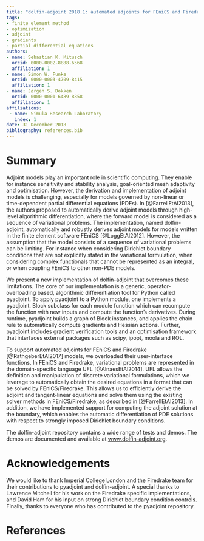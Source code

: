 ```yaml
---
title: "dolfin-adjoint 2018.1: automated adjoints for FEniCS and Firedrake" 
tags:
- finite element method
- optimization
- adjoint
- gradients
- partial differential equations
authors:
- name: Sebastian K. Mitusch
  orcid: 0000-0002-8888-6568
  affiliation: 1
- name: Simon W. Funke
  orcid: 0000-0003-4709-8415
  affiliation: 1
- name: Jørgen S. Dokken
  orcid: 0000-0001-6489-8858
  affiliation: 1
affiliations:
 - name: Simula Research Laboratory
   index: 1
date: 31 December 2018
bibliography: references.bib
---
```


# Summary

Adjoint models play an important role in scientific computing.
They enable for instance sensitivity and stability analysis, goal-oriented mesh adaptivity and optimisation.
However, the derivation and implementation of adjoint models is challenging, especially for models governed by  non-linear or time-dependent partial differential equations (PDEs).
In [@FarrellEtAl2013], the authors proposed to automatically derive adjoint models through high-level algorithmic differentiation, where the forward model is considered as  a sequence of variational problems.
The implementation, named dolfin-adjoint, automatically and robustly derives adjoint models for models written in the finite element software FEniCS [@LoggEtAl2012].
However, the assumption that the model consists of a sequence of variational problems can be limiting.
For instance when considering Dirichlet boundary conditions that are not explicitly stated in the variational formulation, when considering complex functionals that cannot be represented as an integral, or when coupling FEniCS to other non-PDE models.

We present a new implementation of dolfin-adjoint that overcomes these limitations.
The core of our implementation is a generic, operator-overloading based, algorithmic differentiation tool for Python called pyadjoint.
To apply pyadjoint to a Python module, one implements a pyadjoint.
Block subclass for each module function which can recompute the function with new inputs and compute the function’s derivatives.
During runtime, pyadjoint builds a graph of Block instances, and applies the chain rule to automatically compute gradients and Hessian actions.
Further, pyadjoint includes gradient verification tools and an optimisation framework that interfaces external packages such as scipy, ipopt, moola and ROL.

To support automated adjoints for FEniCS and Firedrake [@RathgeberEtAl2017] models, we overloaded their user-interface functions.
In FEniCS and Firedrake, variational problems are represented in the domain-specific language UFL [@AlnaesEtAl2014].
UFL allows the definition and manipulation of discrete variational formulations, which we leverage to automatically obtain the desired equations in a format that can be solved by FEniCS/Firedrake.
This allows us to efficiently derive the adjoint and tangent-linear equations and solve them using the existing solver methods in FEniCS/Firedrake, as described in [@FarrellEtAl2013].
In addition, we have implemented support for computing the adjoint solution at the boundary, which enables the automatic differentiation of PDE solutions with respect to strongly imposed Dirichlet boundary conditions.

The dolfin-adjoint repository contains a wide range of tests and demos.
The demos are documented and available at www.dolfin-adjoint.org.


# Acknowledgements

We would like to thank Imperial College London and the Firedrake team for their contributions to pyadjoint and dolfin-adjoint.
A special thanks to Lawrence Mitchell for his work on the Firedrake specific implementations, and David Ham for his
input on strong Dirichlet boundary condition controls. 
Finally, thanks to everyone who has contributed to the pyadjoint repository.


# References
